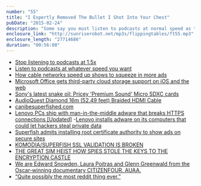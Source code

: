 ```yaml
---
number: "55"
title: "I Expertly Removed The Bullet I Shot Into Your Chest"
pubDate: "2015-02-24"
description: "Some say you must listen to podcasts at normal speed as the artist intended. We say thanks for listening at whatever speed you want. SUPERFISH is the latest scary thing to break the internet in the name of ads. And Edward Snowden wins big at the Oscars, on Reddit, and in our hearts."
enclosure_link: "http://sunriserobot.net/mp3s/flippingtables/ft55.mp3"
enclosure_length: "27714686"
duration: "00:56:08"
---
```

- [Stop listening to podcasts at 1.5x](http://www.theverge.com/2015/2/17/8043077/stop-listening-to-podcasts-fast-speed)
- [Listen to podcasts at whatever speed you want](http://www.marco.org/2015/02/17/listen-to-podcasts-at-whatever-speed-you-want)
- [How cable networks speed up shows to squeeze in more ads](http://www.engadget.com/2015/02/19/cable-networks-speeding-up-shows/?a_dgi=aolshare_twitter)
- [Microsoft Office gets third-party cloud storage support on iOS and the web](http://venturebeat.com/2015/02/17/microsoft-launches-third-party-cloud-storage-integration-in-its-office-for-ios-apps-and-office-online/)
- [Sony's latest snake oil: Pricey 'Premium Sound' Micro SDXC cards](http://www.pcworld.com/article/2886403/sonys-latest-snake-oil-pricey-premium-sound-micro-sdxc-cards.html)
- [AudioQuest Diamond 16m (52.49 feet) Braided HDMI Cable](http://amzn.com/B00IL3TZSQ)
- [canibesuperfished.com](https://www.canibesuperphished.com/)
- [Lenovo PCs ship with man-in-the-middle adware that breaks HTTPS connections [Updated]](http://arstechnica.com/security/2015/02/lenovo-pcs-ship-with-man-in-the-middle-adware-that-breaks-https-connections/)
-[Lenovo installs adware on its computers that could let hackers steal private data](http://www.theverge.com/2015/2/19/8067505/lenovo-installs-adware-private-data-hackers)
- [Superfish admits installing root certificate authority to show ads on secure sites](http://thenextweb.com/insider/2015/02/21/superfish-admits-installing-root-certificate-authority-show-ads-secure-sites/)
- [KOMODIA/SUPERFISH SSL VALIDATION IS BROKEN](https://blog.filippo.io/komodia-superfish-ssl-validation-is-broken/)
- [THE GREAT SIM HEIST
HOW SPIES STOLE THE KEYS TO THE ENCRYPTION CASTLE](https://firstlook.org/theintercept/2015/02/19/great-sim-heist/)
- [We are Edward Snowden, Laura Poitras and Glenn Greenwald from the Oscar-winning documentary CITIZENFOUR. AUAA.](http://www.reddit.com/r/IAmA/comments/2wwdep/we_are_edward_snowden_laura_poitras_and_glenn/)
- [“Quite possibly the most reddit thing ever.”](http://www.reddit.com/r/IAmA/comments/2wwdep/we_are_edward_snowden_laura_poitras_and_glenn/cous35y)

